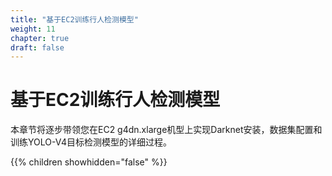 ```yaml
---
title: "基于EC2训练行人检测模型"
weight: 11
chapter: true
draft: false
---
```


#           基于EC2训练行人检测模型      

本章节将逐步带领您在EC2 g4dn.xlarge机型上实现Darknet安装，数据集配置和训练YOLO-V4目标检测模型的详细过程。


{{% children showhidden="false" %}}
